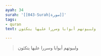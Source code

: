 ```yaml
---
ayah: 34
surah: '[[043-Surah|سورة]]'
tags:
- quran
text: ولبيوتهم أبوابا وسررا عليها يتكئون

---
```

> ولبيوتهم أبوابا وسررا عليها يتكئون
